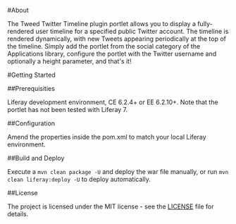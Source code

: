 #About

The Tweed Twitter Timeline plugin portlet allows you to display a fully-rendered user timeline for a specified public Twitter account. The timeline is rendered dynamically, with new Tweets appearing periodically at the top of the timeline. Simply add the portlet from the social category of the Applications library, configure the portlet with the Twitter username and optionally a height parameter, and that's it!

#Getting Started

##Prerequisities

Liferay development environment, CE 6.2.4+ or EE 6.2.10+. Note that the portlet has not been tested with Liferay 7.

##Configuration

Amend the properties inside the pom.xml to match your local Liferay environment.

##Build and Deploy

Execute a  `mvn clean package -U` and deploy the war file manually, or run `mvn clean liferay:deploy -U` to deploy automatically.

##License

The project is licensed under the MIT license - see the [LICENSE](LICENSE) file for details.

